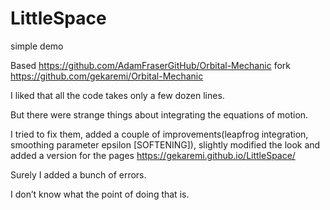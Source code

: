 # LittleSpace
simple demo 

Based  https://github.com/AdamFraserGitHub/Orbital-Mechanic fork https://github.com/gekaremi/Orbital-Mechanic

I liked that all the code takes only a few dozen lines.

But there were strange things about integrating the equations of motion.

I tried to fix them, added a couple of improvements(leapfrog integration,  smoothing parameter epsilon [SOFTENING]), 
slightly modified the look and added a version for the pages https://gekaremi.github.io/LittleSpace/

Surely I added a bunch of errors.

I don’t know what the point of doing that is.


